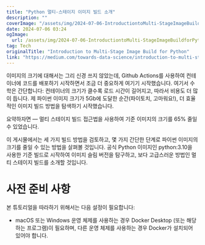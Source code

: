 ```yaml
---
title: "Python 멀티-스테이지 이미지 빌드 소개"
description: ""
coverImage: "/assets/img/2024-07-06-IntroductiontoMulti-StageImageBuildforPython_0.png"
date: 2024-07-06 03:24
ogImage: 
  url: /assets/img/2024-07-06-IntroductiontoMulti-StageImageBuildforPython_0.png
tag: Tech
originalTitle: "Introduction to Multi-Stage Image Build for Python"
link: "https://medium.com/towards-data-science/introduction-to-multi-stage-image-build-for-python-41b94ebe8bb3"
---
```



이미지의 크기에 대해서는 그리 신경 쓰지 않았는데, Github Actions를 사용하여 컨테이너에 코드를 배포하기 시작하면서 조금 더 중요하게 여기기 시작했습니다. 여기서 수학은 간단합니다: 컨테이너의 크기가 클수록 로드 시간이 길어지고, 따라서 비용도 더 많이 듭니다. 제 파이썬 이미지 크기가 5Gb에 도달한 순간(파이토치, 고마워요!), 더 효율적인 이미지 빌드 방법을 탐색하기 시작했습니다.

요약하자면 — 멀티 스테이지 빌드 접근법을 사용하여 기준 이미지의 크기를 65% 줄일 수 있었습니다.

이 게시물에서는 세 가지 빌드 방법을 검토하고, 몇 가지 간단한 단계로 파이썬 이미지의 크기를 줄일 수 있는 방법을 살펴볼 것입니다. 공식 Python 이미지인 python:3.10을 사용한 기준 빌드로 시작하여 이미지 슬림 버전을 탐구하고, 보다 고급스러운 방법인 멀티 스테이지 빌드를 소개할 것입니다.

<div class="content-ad"></div>

# 사전 준비 사항

본 튜토리얼을 따라하기 위해서는 다음 설정이 필요합니다:

- macOS 또는 Windows 운영 체제를 사용하는 경우 Docker Desktop (또는 해당하는 프로그램)이 필요하며, 다른 운영 체제를 사용하는 경우 Docker가 설치되어 있어야 합니다.